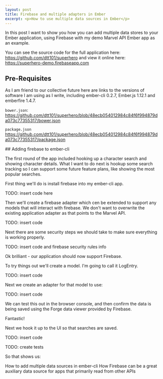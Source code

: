 ```yaml
---
layout: post
title: Firebase and multiple adapters in Ember
excerpt: <p>How to use multiple data sources in Ember</p>
---
```

In this post I want to show you how you can add multiple data stores to your
Ember application, using Firebase with my demo Marvel API Ember app as an example.

You can see the source code for the full application here: https://github.com/dtt101/superhero
and view it online here: https://superhero-demo.firebaseapp.com

## Pre-Requisites
As I am friend to our collective future here are links to the versions of software I
am using as I write, including ember-cli 0.2.7, Ember.js 1.12.1 and emberfire 1.4.7.

```bower.json```: https://github.com/dtt101/superhero/blob/48ecb054012984c84f6f994879da073c77355317/bower.json

```package.json```
https://github.com/dtt101/superhero/blob/48ecb054012984c84f6f994879da073c77355317/package.json

## Adding firebase to ember-cli

The first round of the app included hooking up a character search and showing
character details. What I want to do next is hookup some search tracking so I
can support some future feature plans, like showing the most popular searches.

First thing we'll do is install firebase into my ember-cli app.

TODO: insert code here

Then we'll create a firebase adapter which cen be extended to support any models
that will interact with firebase. We don't want to overwrite the existing application
adapter as that points to the Marvel API.

TODO: insert code

Next there are some security steps we should take to make sure everything is
working properly.

TODO: insert code and firebase security rules info

Ok brilliant - our application should now support Firebase.

To try things out we'll create a model. I'm going to call it LogEntry.

TODO: insert code

Next we create an adapter for that model to use:

TODO: insert code

We can test this out in the browser console, and then confirm the data is being
saved using the Forge data viewer provided by Firebase.

Fantastic!

Next we hook it up to the UI so that searches are saved.

TODO: insert code

TODO: create tests

So that shows us:

How to add multiple data sources in ember-cli
How Firebase can be a great auxiliary data source for apps that primarily read from other
APIs
